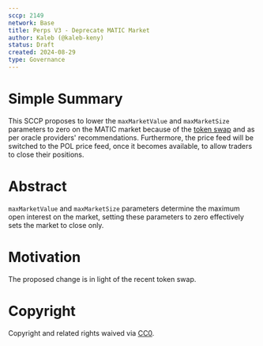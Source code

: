 ```yaml
---
sccp: 2149
network: Base
title: Perps V3 - Deprecate MATIC Market
author: Kaleb (@kaleb-keny)
status: Draft
created: 2024-08-29
type: Governance
---
```


# Simple Summary

This SCCP proposes to lower the `maxMarketValue` and `maxMarketSize` parameters to zero on the MATIC market because of the [token swap](https://www.binance.com/en/support/announcement/binance-will-support-the-polygon-matic-token-swap-to-polygon-pol-6a6de383727f4659a3050f7982e1620f?hl=en) and as per oracle providers' recommendations. 
Furthermore, the price feed will be switched to the POL price feed, once it becomes available, to allow traders to close their positions.

# Abstract
`maxMarketValue` and `maxMarketSize` parameters determine the maximum open interest on the market, setting these parameters to zero effectively sets the market to close only.

# Motivation

The proposed change is in light of the recent token swap. 

# Copyright

Copyright and related rights waived via [CC0](https://creativecommons.org/publicdomain/zero/1.0/).


